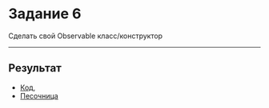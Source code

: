 # Задание 6

Сделать свой Observable класс/конструктор

___

## Результат

- [Код](https://github.com/chekit/hw-ng-pro/blob/master/task6/observable.ts), 
- [Песочница](http://jsbin.com/pokozap/edit?js,console,output)